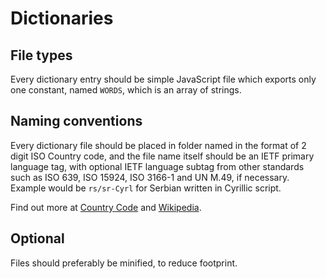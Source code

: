 # Dictionaries

## File types

Every dictionary entry should be simple JavaScript file which exports only one constant, named `WORDS`, which is an array of strings.

## Naming conventions

Every dictionary file should be placed in folder named in the format of 2 digit ISO Country code, and the file name itself should be an IETF primary language tag, with optional IETF language subtag from other standards such as ISO 639, ISO 15924, ISO 3166-1 and UN M.49, if necessary. Example would be `rs/sr-Cyrl` for Serbian written in Cyrillic script.

Find out more at [Country Code](https://countrycode.org/) and [Wikipedia](https://en.wikipedia.org/wiki/IETF_language_tag).

## Optional

Files should preferably be minified, to reduce footprint.